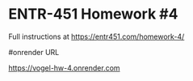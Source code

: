 # ENTR-451 Homework #4

Full instructions at https://entr451.com/homework-4/

#onrender URL

https://vogel-hw-4.onrender.com